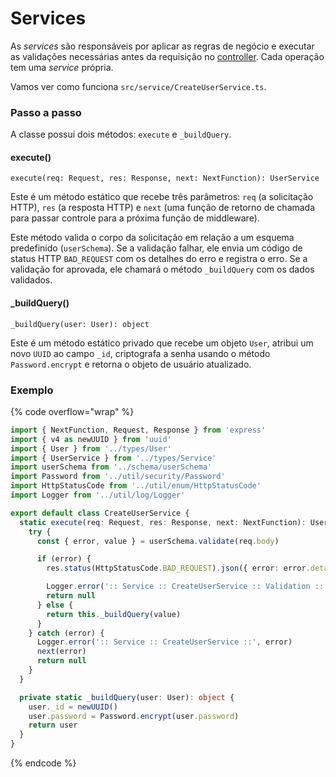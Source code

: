 # Services

As _services_ são responsáveis por aplicar as regras de negócio e executar as validações necessárias antes da requisição no [controller](controllers.md). Cada operação tem uma _service_ própria.

Vamos ver como funciona `src/service/CreateUserService.ts`.

### Passo a passo

A classe possui dois métodos: `execute` e `_buildQuery`.

#### execute()

`execute(req: Request, res: Response, next: NextFunction): UserService`

Este é um método estático que recebe três parâmetros: `req` (a solicitação HTTP), `res` (a resposta HTTP) e `next` (uma função de retorno de chamada para passar controle para a próxima função de middleware).&#x20;

Este método valida o corpo da solicitação em relação a um esquema predefinido (`userSchema`). Se a validação falhar, ele envia um código de status HTTP `BAD_REQUEST` com os detalhes do erro e registra o erro. Se a validação for aprovada, ele chamará o método `_buildQuery` com os dados validados.

#### \_buildQuery()

`_buildQuery(user: User): object`

Este é um método estático privado que recebe um objeto `User`, atribui um novo `UUID` ao campo `_id`, criptografa a senha usando o método `Password.encrypt` e retorna o objeto de usuário atualizado.

### Exemplo

{% code overflow="wrap" %}
```typescript
import { NextFunction, Request, Response } from 'express'
import { v4 as newUUID } from 'uuid'
import { User } from '../types/User'
import { UserService } from '../types/Service'
import userSchema from '../schema/userSchema'
import Password from '../util/security/Password'
import HttpStatusCode from '../util/enum/HttpStatusCode'
import Logger from '../util/log/Logger'

export default class CreateUserService {
  static execute(req: Request, res: Response, next: NextFunction): UserService {
    try {
      const { error, value } = userSchema.validate(req.body)

      if (error) {
        res.status(HttpStatusCode.BAD_REQUEST).json({ error: error.details })

        Logger.error(':: Service :: CreateUserService :: Validation ::', error)
        return null
      } else {
        return this._buildQuery(value)
      }
    } catch (error) {
      Logger.error(':: Service :: CreateUserService ::', error)
      next(error)
      return null
    }
  }

  private static _buildQuery(user: User): object {
    user._id = newUUID()
    user.password = Password.encrypt(user.password)
    return user
  }
}
```
{% endcode %}

